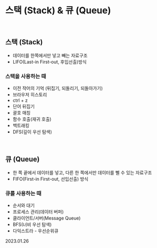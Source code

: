 # 스택 (Stack) & 큐 (Queue)

<br/>

## 스택 (Stack)
* 데이터를 한쪽에서만 넣고 빼는 자료구조
* LIFO(Last-in First-out, 후입선출)방식

### 스택을 사용하는 때
- 이전 작어의 기억 (뒤집기, 되돌리기, 되돌아가기)
- 브라우저 히스토리
- ctrl + z
- 단어 뒤집기
- 괄호 매칭
- 함수 호출(재귀 호출)
- 백트래킹
- DFS(깊이 우선 탐색)  

<br/>

## 큐 (Queue)
* 한 쪽 끝에서 데이터를 넣고, 다른 한 쪽에서만 데이터를 뻴 수 있는 자료구조
* FIFO(First-in First-out, 선입선출) 방식

### 큐를 사용하는 때
- 순서와 대기
- 프로세스 관리(데이터 버퍼)
- 클라이언트/서버(Message Queue)
- BFS(너비 우선 탐색)
- 다익스트라 - 우선순위큐

2023.01.26